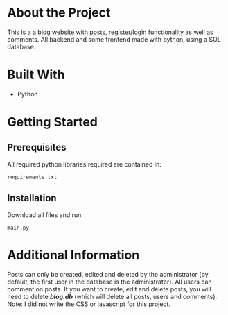 # About the Project

This is a a blog website with posts, register/login functionality as well as comments. All backend and some frontend made with python, using a SQL database.

# Built With

- Python

# Getting Started

## Prerequisites

All required python libraries required are contained in:
```
requirements.txt
```

## Installation

Download all files and run:
```
main.py
```

# Additional Information

Posts can only be created, edited and deleted by the administrator (by default, the first user in the database is the administrator). All users can comment on posts. If you want to create, edit and delete posts, you will need to delete ***blog.db*** (which will delete all posts, users and comments). Note: I did not write the CSS or javascript for this project.
